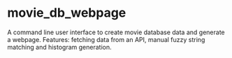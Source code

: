 # movie_db_webpage
A command line user interface to create movie database data and generate a webpage. Features: fetching data from an API, manual fuzzy string matching and histogram generation.
